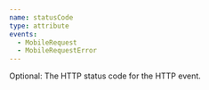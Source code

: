 ```yaml
---
name: statusCode
type: attribute
events:
  - MobileRequest
  - MobileRequestError
---
```


Optional: The HTTP status code for the HTTP event.